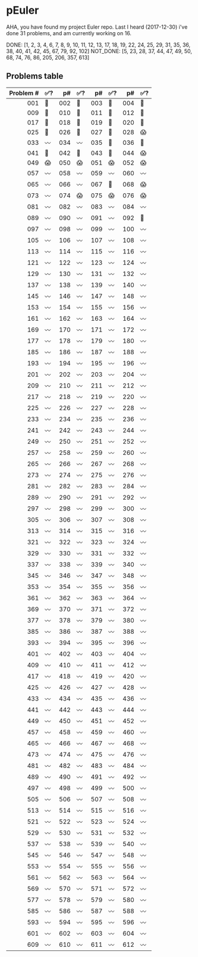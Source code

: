 # pEuler

AHA, you have found my project Euler repo. 
Last I heard (2017-12-30) i've done 31 problems, and am currently working on 16. 

DONE: [1, 2, 3, 4, 6, 7, 8, 9, 10, 11, 12, 13, 17, 18, 19, 22, 24, 25, 29, 31, 35, 36, 38, 40, 41, 42, 45, 67, 79, 92, 102]
NOT_DONE: [5, 23, 28, 37, 44, 47, 49, 50, 68, 74, 76, 86, 205, 206, 357, 613]

## Problems table

| Problem # | :white_check_mark:? | p# | :white_check_mark:? | p# |:white_check_mark:? | p# |:white_check_mark:? |
| ---:| --- | ---:| --- | ---:| --- | ---:| --- |
| 001 | :metal: | 002 | :metal: | 003 | :metal: | 004 | :metal: | 005 | :scream: | 006 | :metal: | 007 | :metal: | 008 | :metal: |
| 009 | :metal: | 010 | :metal: | 011 | :metal: | 012 | :metal: | 013 | :metal: | 014 | :metal: | 015 | :metal: | 016 | :metal: |
| 017 | :metal: | 018 | :metal: | 019 | :metal: | 020 | :metal: | 021 | :metal: | 022 | :metal: | 023 | :scream: | 024 | :metal: |
| 025 | :metal: | 026 | :metal: | 027 | :metal: | 028 | :scream: | 029 | :metal: | 030 | :metal: | 031 | :metal: | 032 | :metal: |
| 033 | :wavy_dash: | 034 | :wavy_dash: | 035 | :metal: | 036 | :metal: | 037 | :scream: | 038 | :metal: | 039 | :metal: | 040 | :metal: |
| 041 | :metal: | 042 | :metal: | 043 | :metal: | 044 | :scream: | 045 | :metal: | 046 | :metal: | 047 | :scream: | 048 | :scream: |
| 049 | :scream: | 050 | :scream: | 051 | :scream: | 052 | :scream: | 053 | :scream: | 054 | :scream: | 055 | :scream: | 056 | :scream: |
| 057 | :wavy_dash: | 058 | :wavy_dash: | 059 | :wavy_dash: | 060 | :wavy_dash: | 061 | :wavy_dash: | 062 | :wavy_dash: | 063 | :wavy_dash: | 064 | :wavy_dash: |
| 065 | :wavy_dash: | 066 | :wavy_dash: | 067 | :metal: | 068 | :scream: | 069 | :scream: | 070 | :scream: | 071 | :scream: | 072 | :scream: |
| 073 | :wavy_dash: | 074 | :scream: | 075 | :scream: | 076 | :scream: | 077 | :scream: | 078 | :scream: | 079 | :metal: | 080 | :metal: |
| 081 | :wavy_dash: | 082 | :wavy_dash: | 083 | :wavy_dash: | 084 | :wavy_dash: | 085 | :wavy_dash: | 086 | :scream: | 087 | :scream: | 088 | :scream: |
| 089 | :wavy_dash: | 090 | :wavy_dash: | 091 | :wavy_dash: | 092 | :metal: | 093 | :metal: | 094 | :metal: | 095 | :metal: | 096 | :metal: |
| 097 | :wavy_dash: | 098 | :wavy_dash: | 099 | :wavy_dash: | 100 | :wavy_dash: | 101 | :wavy_dash: | 102 | :metal: | 103 | :metal: | 104 | :metal: |
| 105 | :wavy_dash: | 106 | :wavy_dash: | 107 | :wavy_dash: | 108 | :wavy_dash: | 109 | :wavy_dash: | 110 | :wavy_dash: | 111 | :wavy_dash: | 112 | :wavy_dash: |
| 113 | :wavy_dash: | 114 | :wavy_dash: | 115 | :wavy_dash: | 116 | :wavy_dash: | 117 | :wavy_dash: | 118 | :wavy_dash: | 119 | :wavy_dash: | 120 | :wavy_dash: |
| 121 | :wavy_dash: | 122 | :wavy_dash: | 123 | :wavy_dash: | 124 | :wavy_dash: | 125 | :wavy_dash: | 126 | :wavy_dash: | 127 | :wavy_dash: | 128 | :wavy_dash: |
| 129 | :wavy_dash: | 130 | :wavy_dash: | 131 | :wavy_dash: | 132 | :wavy_dash: | 133 | :wavy_dash: | 134 | :wavy_dash: | 135 | :wavy_dash: | 136 | :wavy_dash: |
| 137 | :wavy_dash: | 138 | :wavy_dash: | 139 | :wavy_dash: | 140 | :wavy_dash: | 141 | :wavy_dash: | 142 | :wavy_dash: | 143 | :wavy_dash: | 144 | :wavy_dash: |
| 145 | :wavy_dash: | 146 | :wavy_dash: | 147 | :wavy_dash: | 148 | :wavy_dash: | 149 | :wavy_dash: | 150 | :wavy_dash: | 151 | :wavy_dash: | 152 | :wavy_dash: |
| 153 | :wavy_dash: | 154 | :wavy_dash: | 155 | :wavy_dash: | 156 | :wavy_dash: | 157 | :wavy_dash: | 158 | :wavy_dash: | 159 | :wavy_dash: | 160 | :wavy_dash: |
| 161 | :wavy_dash: | 162 | :wavy_dash: | 163 | :wavy_dash: | 164 | :wavy_dash: | 165 | :wavy_dash: | 166 | :wavy_dash: | 167 | :wavy_dash: | 168 | :wavy_dash: |
| 169 | :wavy_dash: | 170 | :wavy_dash: | 171 | :wavy_dash: | 172 | :wavy_dash: | 173 | :wavy_dash: | 174 | :wavy_dash: | 175 | :wavy_dash: | 176 | :wavy_dash: |
| 177 | :wavy_dash: | 178 | :wavy_dash: | 179 | :wavy_dash: | 180 | :wavy_dash: | 181 | :wavy_dash: | 182 | :wavy_dash: | 183 | :wavy_dash: | 184 | :wavy_dash: |
| 185 | :wavy_dash: | 186 | :wavy_dash: | 187 | :wavy_dash: | 188 | :wavy_dash: | 189 | :wavy_dash: | 190 | :wavy_dash: | 191 | :wavy_dash: | 192 | :wavy_dash: |
| 193 | :wavy_dash: | 194 | :wavy_dash: | 195 | :wavy_dash: | 196 | :wavy_dash: | 197 | :wavy_dash: | 198 | :wavy_dash: | 199 | :wavy_dash: | 200 | :wavy_dash: |
| 201 | :wavy_dash: | 202 | :wavy_dash: | 203 | :wavy_dash: | 204 | :wavy_dash: | 205 | :scream: | 206 | :scream: | 207 | :scream: | 208 | :scream: |
| 209 | :wavy_dash: | 210 | :wavy_dash: | 211 | :wavy_dash: | 212 | :wavy_dash: | 213 | :wavy_dash: | 214 | :wavy_dash: | 215 | :wavy_dash: | 216 | :wavy_dash: |
| 217 | :wavy_dash: | 218 | :wavy_dash: | 219 | :wavy_dash: | 220 | :wavy_dash: | 221 | :wavy_dash: | 222 | :wavy_dash: | 223 | :wavy_dash: | 224 | :wavy_dash: |
| 225 | :wavy_dash: | 226 | :wavy_dash: | 227 | :wavy_dash: | 228 | :wavy_dash: | 229 | :wavy_dash: | 230 | :wavy_dash: | 231 | :wavy_dash: | 232 | :wavy_dash: |
| 233 | :wavy_dash: | 234 | :wavy_dash: | 235 | :wavy_dash: | 236 | :wavy_dash: | 237 | :wavy_dash: | 238 | :wavy_dash: | 239 | :wavy_dash: | 240 | :wavy_dash: |
| 241 | :wavy_dash: | 242 | :wavy_dash: | 243 | :wavy_dash: | 244 | :wavy_dash: | 245 | :wavy_dash: | 246 | :wavy_dash: | 247 | :wavy_dash: | 248 | :wavy_dash: |
| 249 | :wavy_dash: | 250 | :wavy_dash: | 251 | :wavy_dash: | 252 | :wavy_dash: | 253 | :wavy_dash: | 254 | :wavy_dash: | 255 | :wavy_dash: | 256 | :wavy_dash: |
| 257 | :wavy_dash: | 258 | :wavy_dash: | 259 | :wavy_dash: | 260 | :wavy_dash: | 261 | :wavy_dash: | 262 | :wavy_dash: | 263 | :wavy_dash: | 264 | :wavy_dash: |
| 265 | :wavy_dash: | 266 | :wavy_dash: | 267 | :wavy_dash: | 268 | :wavy_dash: | 269 | :wavy_dash: | 270 | :wavy_dash: | 271 | :wavy_dash: | 272 | :wavy_dash: |
| 273 | :wavy_dash: | 274 | :wavy_dash: | 275 | :wavy_dash: | 276 | :wavy_dash: | 277 | :wavy_dash: | 278 | :wavy_dash: | 279 | :wavy_dash: | 280 | :wavy_dash: |
| 281 | :wavy_dash: | 282 | :wavy_dash: | 283 | :wavy_dash: | 284 | :wavy_dash: | 285 | :wavy_dash: | 286 | :wavy_dash: | 287 | :wavy_dash: | 288 | :wavy_dash: |
| 289 | :wavy_dash: | 290 | :wavy_dash: | 291 | :wavy_dash: | 292 | :wavy_dash: | 293 | :wavy_dash: | 294 | :wavy_dash: | 295 | :wavy_dash: | 296 | :wavy_dash: |
| 297 | :wavy_dash: | 298 | :wavy_dash: | 299 | :wavy_dash: | 300 | :wavy_dash: | 301 | :wavy_dash: | 302 | :wavy_dash: | 303 | :wavy_dash: | 304 | :wavy_dash: |
| 305 | :wavy_dash: | 306 | :wavy_dash: | 307 | :wavy_dash: | 308 | :wavy_dash: | 309 | :wavy_dash: | 310 | :wavy_dash: | 311 | :wavy_dash: | 312 | :wavy_dash: |
| 313 | :wavy_dash: | 314 | :wavy_dash: | 315 | :wavy_dash: | 316 | :wavy_dash: | 317 | :wavy_dash: | 318 | :wavy_dash: | 319 | :wavy_dash: | 320 | :wavy_dash: |
| 321 | :wavy_dash: | 322 | :wavy_dash: | 323 | :wavy_dash: | 324 | :wavy_dash: | 325 | :wavy_dash: | 326 | :wavy_dash: | 327 | :wavy_dash: | 328 | :wavy_dash: |
| 329 | :wavy_dash: | 330 | :wavy_dash: | 331 | :wavy_dash: | 332 | :wavy_dash: | 333 | :wavy_dash: | 334 | :wavy_dash: | 335 | :wavy_dash: | 336 | :wavy_dash: |
| 337 | :wavy_dash: | 338 | :wavy_dash: | 339 | :wavy_dash: | 340 | :wavy_dash: | 341 | :wavy_dash: | 342 | :wavy_dash: | 343 | :wavy_dash: | 344 | :wavy_dash: |
| 345 | :wavy_dash: | 346 | :wavy_dash: | 347 | :wavy_dash: | 348 | :wavy_dash: | 349 | :wavy_dash: | 350 | :wavy_dash: | 351 | :wavy_dash: | 352 | :wavy_dash: |
| 353 | :wavy_dash: | 354 | :wavy_dash: | 355 | :wavy_dash: | 356 | :wavy_dash: | 357 | :scream: | 358 | :scream: | 359 | :scream: | 360 | :scream: |
| 361 | :wavy_dash: | 362 | :wavy_dash: | 363 | :wavy_dash: | 364 | :wavy_dash: | 365 | :wavy_dash: | 366 | :wavy_dash: | 367 | :wavy_dash: | 368 | :wavy_dash: |
| 369 | :wavy_dash: | 370 | :wavy_dash: | 371 | :wavy_dash: | 372 | :wavy_dash: | 373 | :wavy_dash: | 374 | :wavy_dash: | 375 | :wavy_dash: | 376 | :wavy_dash: |
| 377 | :wavy_dash: | 378 | :wavy_dash: | 379 | :wavy_dash: | 380 | :wavy_dash: | 381 | :wavy_dash: | 382 | :wavy_dash: | 383 | :wavy_dash: | 384 | :wavy_dash: |
| 385 | :wavy_dash: | 386 | :wavy_dash: | 387 | :wavy_dash: | 388 | :wavy_dash: | 389 | :wavy_dash: | 390 | :wavy_dash: | 391 | :wavy_dash: | 392 | :wavy_dash: |
| 393 | :wavy_dash: | 394 | :wavy_dash: | 395 | :wavy_dash: | 396 | :wavy_dash: | 397 | :wavy_dash: | 398 | :wavy_dash: | 399 | :wavy_dash: | 400 | :wavy_dash: |
| 401 | :wavy_dash: | 402 | :wavy_dash: | 403 | :wavy_dash: | 404 | :wavy_dash: | 405 | :wavy_dash: | 406 | :wavy_dash: | 407 | :wavy_dash: | 408 | :wavy_dash: |
| 409 | :wavy_dash: | 410 | :wavy_dash: | 411 | :wavy_dash: | 412 | :wavy_dash: | 413 | :wavy_dash: | 414 | :wavy_dash: | 415 | :wavy_dash: | 416 | :wavy_dash: |
| 417 | :wavy_dash: | 418 | :wavy_dash: | 419 | :wavy_dash: | 420 | :wavy_dash: | 421 | :wavy_dash: | 422 | :wavy_dash: | 423 | :wavy_dash: | 424 | :wavy_dash: |
| 425 | :wavy_dash: | 426 | :wavy_dash: | 427 | :wavy_dash: | 428 | :wavy_dash: | 429 | :wavy_dash: | 430 | :wavy_dash: | 431 | :wavy_dash: | 432 | :wavy_dash: |
| 433 | :wavy_dash: | 434 | :wavy_dash: | 435 | :wavy_dash: | 436 | :wavy_dash: | 437 | :wavy_dash: | 438 | :wavy_dash: | 439 | :wavy_dash: | 440 | :wavy_dash: |
| 441 | :wavy_dash: | 442 | :wavy_dash: | 443 | :wavy_dash: | 444 | :wavy_dash: | 445 | :wavy_dash: | 446 | :wavy_dash: | 447 | :wavy_dash: | 448 | :wavy_dash: |
| 449 | :wavy_dash: | 450 | :wavy_dash: | 451 | :wavy_dash: | 452 | :wavy_dash: | 453 | :wavy_dash: | 454 | :wavy_dash: | 455 | :wavy_dash: | 456 | :wavy_dash: |
| 457 | :wavy_dash: | 458 | :wavy_dash: | 459 | :wavy_dash: | 460 | :wavy_dash: | 461 | :wavy_dash: | 462 | :wavy_dash: | 463 | :wavy_dash: | 464 | :wavy_dash: |
| 465 | :wavy_dash: | 466 | :wavy_dash: | 467 | :wavy_dash: | 468 | :wavy_dash: | 469 | :wavy_dash: | 470 | :wavy_dash: | 471 | :wavy_dash: | 472 | :wavy_dash: |
| 473 | :wavy_dash: | 474 | :wavy_dash: | 475 | :wavy_dash: | 476 | :wavy_dash: | 477 | :wavy_dash: | 478 | :wavy_dash: | 479 | :wavy_dash: | 480 | :wavy_dash: |
| 481 | :wavy_dash: | 482 | :wavy_dash: | 483 | :wavy_dash: | 484 | :wavy_dash: | 485 | :wavy_dash: | 486 | :wavy_dash: | 487 | :wavy_dash: | 488 | :wavy_dash: |
| 489 | :wavy_dash: | 490 | :wavy_dash: | 491 | :wavy_dash: | 492 | :wavy_dash: | 493 | :wavy_dash: | 494 | :wavy_dash: | 495 | :wavy_dash: | 496 | :wavy_dash: |
| 497 | :wavy_dash: | 498 | :wavy_dash: | 499 | :wavy_dash: | 500 | :wavy_dash: | 501 | :wavy_dash: | 502 | :wavy_dash: | 503 | :wavy_dash: | 504 | :wavy_dash: |
| 505 | :wavy_dash: | 506 | :wavy_dash: | 507 | :wavy_dash: | 508 | :wavy_dash: | 509 | :wavy_dash: | 510 | :wavy_dash: | 511 | :wavy_dash: | 512 | :wavy_dash: |
| 513 | :wavy_dash: | 514 | :wavy_dash: | 515 | :wavy_dash: | 516 | :wavy_dash: | 517 | :wavy_dash: | 518 | :wavy_dash: | 519 | :wavy_dash: | 520 | :wavy_dash: |
| 521 | :wavy_dash: | 522 | :wavy_dash: | 523 | :wavy_dash: | 524 | :wavy_dash: | 525 | :wavy_dash: | 526 | :wavy_dash: | 527 | :wavy_dash: | 528 | :wavy_dash: |
| 529 | :wavy_dash: | 530 | :wavy_dash: | 531 | :wavy_dash: | 532 | :wavy_dash: | 533 | :wavy_dash: | 534 | :wavy_dash: | 535 | :wavy_dash: | 536 | :wavy_dash: |
| 537 | :wavy_dash: | 538 | :wavy_dash: | 539 | :wavy_dash: | 540 | :wavy_dash: | 541 | :wavy_dash: | 542 | :wavy_dash: | 543 | :wavy_dash: | 544 | :wavy_dash: |
| 545 | :wavy_dash: | 546 | :wavy_dash: | 547 | :wavy_dash: | 548 | :wavy_dash: | 549 | :wavy_dash: | 550 | :wavy_dash: | 551 | :wavy_dash: | 552 | :wavy_dash: |
| 553 | :wavy_dash: | 554 | :wavy_dash: | 555 | :wavy_dash: | 556 | :wavy_dash: | 557 | :wavy_dash: | 558 | :wavy_dash: | 559 | :wavy_dash: | 560 | :wavy_dash: |
| 561 | :wavy_dash: | 562 | :wavy_dash: | 563 | :wavy_dash: | 564 | :wavy_dash: | 565 | :wavy_dash: | 566 | :wavy_dash: | 567 | :wavy_dash: | 568 | :wavy_dash: |
| 569 | :wavy_dash: | 570 | :wavy_dash: | 571 | :wavy_dash: | 572 | :wavy_dash: | 573 | :wavy_dash: | 574 | :wavy_dash: | 575 | :wavy_dash: | 576 | :wavy_dash: |
| 577 | :wavy_dash: | 578 | :wavy_dash: | 579 | :wavy_dash: | 580 | :wavy_dash: | 581 | :wavy_dash: | 582 | :wavy_dash: | 583 | :wavy_dash: | 584 | :wavy_dash: |
| 585 | :wavy_dash: | 586 | :wavy_dash: | 587 | :wavy_dash: | 588 | :wavy_dash: | 589 | :wavy_dash: | 590 | :wavy_dash: | 591 | :wavy_dash: | 592 | :wavy_dash: |
| 593 | :wavy_dash: | 594 | :wavy_dash: | 595 | :wavy_dash: | 596 | :wavy_dash: | 597 | :wavy_dash: | 598 | :wavy_dash: | 599 | :wavy_dash: | 600 | :wavy_dash: |
| 601 | :wavy_dash: | 602 | :wavy_dash: | 603 | :wavy_dash: | 604 | :wavy_dash: | 605 | :wavy_dash: | 606 | :wavy_dash: | 607 | :wavy_dash: | 608 | :wavy_dash: |
| 609 | :wavy_dash: | 610 | :wavy_dash: | 611 | :wavy_dash: | 612 | :wavy_dash: | 613 | :scream: | 614 | :scream: | 615 | :scream: |
